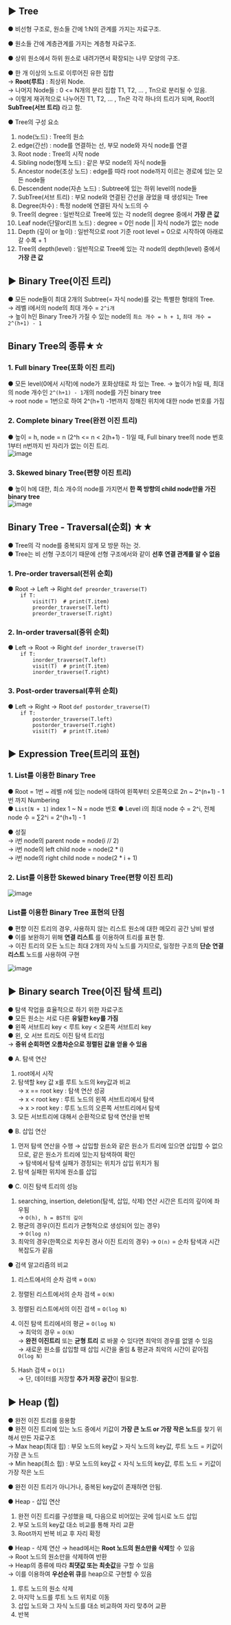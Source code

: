 ## ▶ Tree
● 비선형 구조로, 원소들 간에 1:N의 관계를 가지는 자료구조.  

● 원소들 간에 계층관계를 가지는 계층형 자료구조.  

● 상위 원소에서 하위 원소로 내려가면서 확장되는 나무 모양의 구조.  

● 한 개 이상의 노드로 이루어진 유한 집합  
  → **Root(루트)** : 최상위 Node.  
  → 나머지 Node들 : 0 <= N개의 분리 집합 T1, T2, ... , Tn으로 분리될 수 있음.  
  → 이렇게 재귀적으로 나누어진 T1, T2, ... , Tn은 각각 하나의 트리가 되며, Root의 **SubTree(서브 트리)** 라고 함.    
  
● Tree의 구성 요소  
  1. node(노드) : Tree의 원소  
  2. edge(간선) : node를 연결하는 선, 부모 node와 자식 node를 연결  
  3. Root node : Tree의 시작 node  
  4. Sibling node(형제 노드) : 같은 부모 node의 자식 node들      
  5. Ancestor node(조상 노드) : edge를 따라 root node까지 이르는 경로에 있는 모든 node들   
  6. Descendent node(자손 노드) : Subtree에 있는 하위 level의 node들   
  7. SubTree(서브 트리) : 부모 node와 연결된 간선을 끊었을 때 생성되는 Tree 
  8. Degree(차수) : 특정 node에 연결된 자식 노드의 수  
  9. Tree의 degree : 일반적으로 Tree에 있는 각 node의 degree 중에서 **가장 큰 값**  
  10. Leaf node(단말or리프 노드) : degree = 0인 node || 자식 node가 없는 node  
  11. Depth (깊이 or 높이) : 일반적으로 root 기준 root level = 0으로 시작하여 아래로 갈 수록 + 1   
  12. Tree의 depth(level) : 일반적으로 Tree에 있는 각 node의 depth(level) 중에서 **가장 큰 값**  

## ▶ Binary Tree(이진 트리)
● 모든 node들이 최대 2개의 Subtree(= 자식 node)를 갖는 특별한 형태의 Tree.  
  → 레벨 i에서의 node의 최대 개수 = `2^i개`    
  → 높이 h인 Binary Tree가 가질 수 있는 node의 `최소 개수 = h + 1`, `최대 개수 = 2^(h+1) - 1`   

## Binary Tree의 종류★☆
### 1. Full binary Tree(포화 이진 트리)
● 모든 level(0에서 시작)에 node가 포화상태로 차 있는 Tree.
  → 높이가 h일 때, 최대의 node 개수인 `2^(h+1) - 1`개의 node를 가진 binary tree  
  → root node = 1번으로 하여 2^(h+1) -1번까지 정해진 위치에 대한 node 번호를 가짐  
  
### 2. Complete binary Tree(완전 이진 트리)
● 높이 = h, node = n (2^h <= n < 2(h+1) - 1)일 때, Full binary tree의 node 번호 1부터 n번까지 빈 자리가 없는 이진 트리.  
![image](https://user-images.githubusercontent.com/33312417/232280849-856b3c53-6ee3-4f4e-8eb6-b0ab22c47e36.png)


### 3. Skewed binary Tree(편향 이진 트리)
● 높이 h에 대한, 최소 개수의 node를 가지면서 **한 쪽 방향의 child node만을 가진 binary tree**   
![image](https://user-images.githubusercontent.com/33312417/232280904-9aba2b28-9882-4efa-8869-e2d12b667fb8.png)

## Binary Tree - Traversal(순회) ★★
● Tree의 각 node를 중복되지 않게 모 방문 하는 것.  
● Tree는 비 선형 구조이기 때문에 선형 구조에서와 같이 **선후 연결 관계를 알 수 없음**  

### 1. Pre-order traversal(전위 순회)
● Root → Left → Right
`def preorder_traverse(T)`  
`    if T:`  
`        visit(T)  # print(T.item)`  
`        preorder_traverse(T.left)`  
`        preorder_traverse(T.right)`  

### 2. In-order traversal(중위 순회)
● Left → Root → Right
`def inorder_traverse(T)`  
`    if T:`  
`        inorder_traverse(T.left)`  
`        visit(T)  # print(T.item)`  
`        inorder_traverse(T.right)`  

### 3. Post-order traversal(후위 순회)
● Left → Right → Root
`def postorder_traverse(T)`  
`    if T:`  
`        postorder_traverse(T.left)`  
`        postorder_traverse(T.right)`  
`        visit(T)  # print(T.item)`  

## ▶ Expression Tree(트리의 표현)
### 1. List를 이용한 Binary Tree
● Root = 1번 ~ 레벨 n에 있는 node에 대하여 왼쪽부터 오른쪽으로 2n ~ 2^(n+1) - 1번 까지 Numbering   
● `List[N + 1]` index 1 ~ N = node 번호
● Level i의 최대 node 수 = 2^i, 전체 node 수 = ∑2^i = 2^(h+1) - 1  

● 성질  
  → i번 node의 parent node = node(i // 2)  
  → i번 node의 left child node = node(2 * i)   
  → i번 node의 right child node = node(2 * i + 1)  
  
### 2. List를 이용한 Skewed binary Tree(편향 이진 트리)
![image](https://user-images.githubusercontent.com/33312417/232283892-ce97a012-2925-411c-aed4-a4aa789dc343.png)

### List를 이용한 Binary Tree 표현의 단점
● 편향 이진 트리의 경우, 사용하지 않는 리스트 원소에 대한 메모리 공간 낭비 발생  
● 이를 보완하기 위해 **연결 리스트** 를 이용하여 트리를 표현 함.  
  → 이진 트리의 모든 노드는 최대 2개의 자식 노드를 가지므로, 일정한 구조의 **단순 연결 리스트** 노드를 사용하여 구현  
  
![image](https://user-images.githubusercontent.com/33312417/232284952-05754c2c-b3e0-4b3f-abad-211a4ff36d2f.png)


## ▶ Binary search Tree(이진 탐색 트리)
● 탐색 작업을 효율적으로 하기 위한 자료구조  
● 모든 원소는 서로 다른 **유일한 key를 가짐**  
● 왼쪽 서브트리 key < 루트 key < 오른쪽 서브트리 key  
● 왼, 오 서브 트리도 이진 탐색 트리임  
  → **중위 순회하면 오름차순으로 정렬된 값을 얻을 수 있음**    
  
● A. 탐색 연산
  1. root에서 시작  
  2. 탐색할 key 값 x를 루트 노드의 key값과 비교  
    → x == root key : 탐색 연산 성공  
    → x < root key : 루트 노드의 왼쪽 서브트리에서 탐색   
    → x > root key : 루트 노드의 오른쪽 서브트리에서 탐색  
  3. 모든 서브트리에 대해서 순환적으로 탐색 연산을 반복  

● B. 삽입 연산  
  1. 먼저 탐색 연산을 수행
    → 삽입할 원소와 같은 원소가 트리에 있으면 삽입할 수 없으므로, 같은 원소가 트리에 있는지 탐색하여 확인  
    → 탐색에서 탐색 실패가 경정되는 위치가 삽입 위치가 됨  
  2. 탐색 실패한 위치에 원소를 삽입  

● C. 이진 탐색 트리의 성능
  1. searching, insertion, deletion(탐색, 삽입, 삭제) 연산 시간은 트리의 깊이에 좌우됨  
    → `O(h), h = BST의 깊이`  
  2. 평균의 경우(이진 트리가 균형적으로 생성되어 있는 경우)  
    → `O(log n)`
  3. 최악의 경우(한쪽으로 치우친 경사 이진 트리의 경우)
    → `O(n)` = 순차 탐색과 시간복잡도가 같음  
    
● 검색 알고리즘의 비교
  1. 리스트에서의 순차 검색 = `O(N)`  
  2. 정렬된 리스트에서의 순차 검색 = `O(N)`  
  3. 정렬된 리스트에서의 이진 검색 = `O(log N)`  
  4. 이진 탐색 트리에서의 평균 = `O(log N)`  
    → 최악의 경우 = `O(N)`  
    → **완전 이진트리** 또는 **균형 트리** 로 바꿀 수 있다면 최악의 경우를 없앨 수 있음  
    → 새로운 원소를 삽입할 때 삽입 시간을 줄임 & 평균과 최악의 시간이 같아짐 `O(log N)`  
    
  5. Hash 검색 = `O(1)`  
    → 단, 데이터를 저장할 **추가 저장 공간**이 필요함.  
    
## ▶ Heap (힙)
● 완전 이진 트리를 응용함  
● 완전 이진 트리에 있는 노드 중에서 키값이 **가장 큰 노드 or 가장 작은 노드**를 찾기 위해서 만든 자료구조  
  → Max heap(최대 힙) : 부모 노드의 key값 > 자식 노드의 key값, 루트 노드 = 키값이 가장 큰 노드  
  → Min heap(최소 힙) : 부모 노드의 key값 < 자식 노드의 key값, 루트 노드 = 키값이 가장 작은 노드  

● 완전 이진 트리가 아니거나, 중복된 key값이 존재하면 안됨.  

● Heap - 삽입 연산  
  1. 완전 이진 트리를 구성했을 때, 다음으로 비어있는 곳에 임시로 노드 삽입  
  2. 부모 노드의 key값 대소 비교를 통해 자리 교환  
  3. Root까지 반복 비교 후 자리 확정  

● Heap - 삭제 연산
  →  head에서는 **Root 노드의 원소만을 삭제**할 수 있음  
  →  Root 노드의 원소만을 삭제하여 반환  
  →  Heap의 종류에 따라 **최댓값 또는 최솟값**을 구할 수 있음  
  → 이를 이용하여 **우선순위 큐**를 heap으로 구현할 수 있음  
  
  1. 루트 노드의 원소 삭제  
  2. 마지막 노드를 루트 노드 위치로 이동  
  3. 삽입 노드와 그 자식 노드를 대소 비교하여 자리 맞추어 교환  
  4. 반복
  
